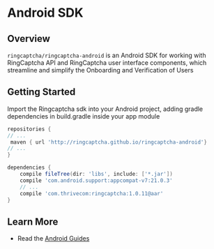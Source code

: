 # Android SDK

## Overview

`ringcaptcha/ringcaptcha-android` is an Android SDK for working with RingCaptcha API and RingCaptcha user interface components, which streamline and simplify the Onboarding and Verification of Users

## Getting Started

Import the Ringcaptcha sdk into your Android project, adding gradle dependencies in build.gradle inside your app module
```gradle
repositories {
// ...
 maven { url 'http://ringcaptcha.github.io/ringcaptcha-android'}
// ...
}

dependencies {
    compile fileTree(dir: 'libs', include: ['*.jar'])
    compile 'com.android.support:appcompat-v7:21.0.3'
    // ...
    compile 'com.thrivecom:ringcaptcha:1.0.11@aar'
}
```

## Learn More
- Read the [Android Guides](https://my.ringcaptcha.com/docs/android)
